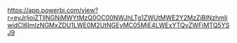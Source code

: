 https://app.powerbi.com/view?r=eyJrIjoiZTllNGNiMWYtMzQ0OC00NWJhLTg1ZWUtMWE2Y2MzZjBlNzhmIiwidCI6ImIzNGMxZDU1LWE0M2UtNGEyMC05MjE4LWExYTQyZWFiMTQ5YSJ9
